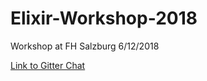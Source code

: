 # Elixir-Workshop-2018
Workshop at FH Salzburg 6/12/2018

[Link to Gitter Chat](https://gitter.im/Elixir-Workshop-2018/Lobby?utm_source=share-link&utm_medium=link&utm_campaign=share-link)
